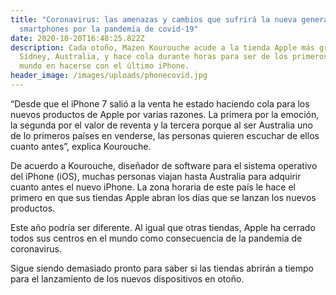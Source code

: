 ```yaml
---
title: "Coronavirus: las amenazas y cambios que sufrirá la nueva generación de
  smartphones por la pandemia de covid-19"
date: 2020-10-20T16:48:25.822Z
description: Cada otoño, Mazen Kourouche acude a la tienda Apple más grande de
  Sídney, Australia, y hace cola durante horas para ser de los primeros del
  mundo en hacerse con el último iPhone.
header_image: /images/uploads/phonecovid.jpg
---
```

“Desde que el iPhone 7 salió a la venta he estado haciendo cola para los nuevos productos de Apple por varias razones. La primera por la emoción, la segunda por el valor de reventa y la tercera porque al ser Australia uno de lo primeros países en venderse, las personas quieren escuchar de ellos cuanto antes”, explica Kourouche.

De acuerdo a Kourouche, diseñador de software para el sistema operativo del iPhone (iOS), muchas personas viajan hasta Australia para adquirir cuanto antes el nuevo iPhone. La zona horaria de este país le hace el primero en que sus tiendas Apple abran los días que se lanzan los nuevos productos.

Este año podría ser diferente. Al igual que otras tiendas, Apple ha cerrado todos sus centros en el mundo como consecuencia de la pandemia de coronavirus.

Sigue siendo demasiado pronto para saber si las tiendas abrirán a tiempo para el lanzamiento de los nuevos dispositivos en otoño.
